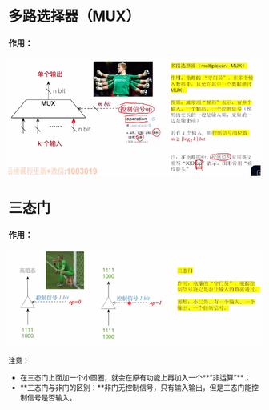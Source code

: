 # 多路选择器（MUX）

### 作用：

![image-20250622102650036](images/image-20250622102650036.png)



# 三态门

### 作用：

![image-20250622102755239](images/image-20250622102755239.png)



注意：

- 在三态门上面加一个小圆圈，就会在原有功能上再加入一个**“非运算”**；
- **三态门与非门的区别：**非门无控制信号，只有输入输出，但是三态门能控制信号是否输入。